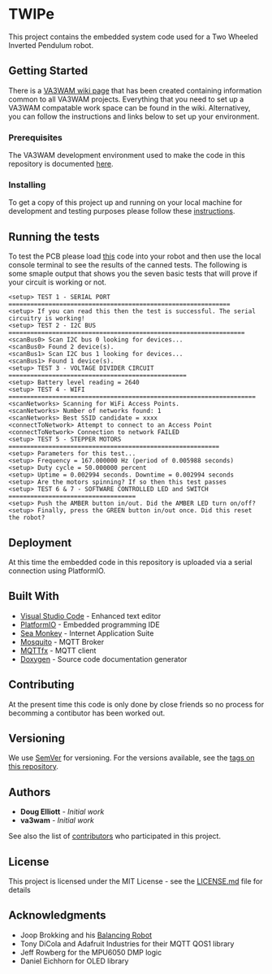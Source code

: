 # TWIPe


This project contains the embedded system code used for a Two Wheeled Inverted Pendulum robot. 

## Getting Started

There is a [VA3WAM wiki page](https://github.com/va3wam/va3wam.github.io/wiki) that has been created containing information common to all VA3WAM projects. Everything that you need to set up a VA3WAM compatable work space can be found in the wiki. Alternativey, you can follow the instructions and links below to set up your environment.  

### Prerequisites

The VA3WAM development environment used to make the code in this repository is documented [here](https://github.com/va3wam/va3wam.github.io/wiki/Tools).


### Installing

To get a copy of this project up and running on your local machine for development and testing purposes please follow these [instructions](https://github.com/va3wam/va3wam.github.io/wiki/Software-Version-Control).

## Running the tests

To test the PCB please load [this](https://github.com/va3wam/TWIPeTest) code into your robot and then use the local console terminal to see the results of the canned tests. The following is some smaple output that shows you the seven basic tests that will prove if your circuit is working or not.

```
<setup> TEST 1 - SERIAL PORT ============================================================= 
<setup> If you can read this then the test is successful. The serial circuitry is working! 
<setup> TEST 2 - I2C BUS ================================================================= 
<scanBus0> Scan I2C bus 0 looking for devices... 
<scanBus0> Found 2 device(s). 
<scanBus1> Scan I2C bus 1 looking for devices...
<scanBus1> Found 1 device(s). 
<setup> TEST 3 - VOLTAGE DIVIDER CIRCUIT ================================================= 
<setup> Battery level reading = 2640 
<setup> TEST 4 - WIFI ==================================================================== 
<scanNetworks> Scanning for WiFi Access Points. 
<scanNetworks> Number of networks found: 1 
<scanNetworks> Best SSID candidate = xxxx
<connectToNetwork> Attempt to connect to an Access Point 
<connectToNetwork> Connection to network FAILED 
<setup> TEST 5 - STEPPER MOTORS ========================================================== 
<setup> Parameters for this test... 
<setup> Frequency = 167.000000 Hz (period of 0.005988 seconds) 
<setup> Duty cycle = 50.000000 percent 
<setup> Uptime = 0.002994 seconds. Downtime = 0.002994 seconds 
<setup> Are the motors spinning? If so then this test passes 
<setup> TEST 6 & 7 - SOFTWARE CONTROLLED LED and SWITCH =================================== 
<setup> Push the AMBER button in/out. Did the AMBER LED turn on/off? 
<setup> Finally, press the GREEN button in/out once. Did this reset the robot? 
```

## Deployment

At this time the embedded code in this repository is uploaded via a serial connection using PlatformIO. 

## Built With

* [Visual Studio Code](https://code.visualstudio.com/) - Enhanced text editor
* [PlatformIO](https://platformio.org/) - Embedded programming IDE
* [Sea Monkey](https://www.seamonkey-project.org/) - Internet Application Suite
* [Mosquito](https://mosquitto.org/) - MQTT Broker
* [MQTTfx](http://mqttfx.org/) - MQTT client
* [Doxygen](http://www.doxygen.nl/) - Source code documentation generator   

## Contributing

At the present time this code is only done by close friends so no process for becomming a contibutor has been worked out.

## Versioning

We use [SemVer](http://semver.org/) for versioning. For the versions available, see the [tags on this repository](https://github.com/va3wam/TWIPe/tags).

## Authors

* **Doug Elliott** - *Initial work* 
* **va3wam** - *Initial work* 

See also the list of [contributors](https://github.com/va3wam/TWIPe/contributors) who participated in this project.

## License

This project is licensed under the MIT License - see the [LICENSE.md](LICENSE.md) file for details

## Acknowledgments

* Joop Brokking and his [Balancing Robot](http://www.brokking.net/yabr_main.html)
* Tony DiCola and Adafruit Industries for their MQTT QOS1 library
* Jeff Rowberg for the MPU6050 DMP logic
* Daniel Eichhorn for OLED library


